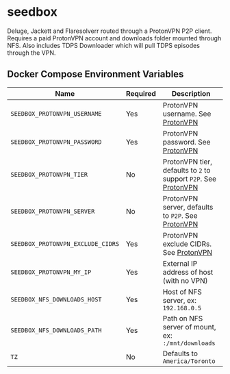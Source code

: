 # seedbox

Deluge, Jackett and Flaresolverr routed through a ProtonVPN P2P client. Requires a paid ProtonVPN account and downloads folder mounted through NFS. Also includes TDPS Downloader which will pull TDPS episodes through the VPN.

## Docker Compose Environment Variables

| Name | Required | Description
|---|---|---
| `SEEDBOX_PROTONVPN_USERNAME`      | Yes | ProtonVPN username. See [ProtonVPN](https://github.com/tprasadtp/protonvpn-docker)
| `SEEDBOX_PROTONVPN_PASSWORD`      | Yes | ProtonVPN password. See [ProtonVPN](https://github.com/tprasadtp/protonvpn-docker)
| `SEEDBOX_PROTONVPN_TIER`          | No | ProtonVPN tier, defaults to `2` to support `P2P`. See [ProtonVPN](https://github.com/tprasadtp/protonvpn-docker)
| `SEEDBOX_PROTONVPN_SERVER`        | No | ProtonVPN server, defaults to `P2P`. See [ProtonVPN](https://github.com/tprasadtp/protonvpn-docker)
| `SEEDBOX_PROTONVPN_EXCLUDE_CIDRS` | Yes | ProtonVPN exclude CIDRs. See [ProtonVPN](https://github.com/tprasadtp/protonvpn-docker)
| `SEEDBOX_PROTONVPN_MY_IP`         | Yes | External IP address of host (with no VPN)
| `SEEDBOX_NFS_DOWNLOADS_HOST`      | Yes | Host of NFS server, ex: `192.168.0.5`
| `SEEDBOX_NFS_DOWNLOADS_PATH`      | Yes | Path on NFS server of mount, ex: `:/mnt/downloads`
| `TZ`                              | No | Defaults to `America/Toronto`